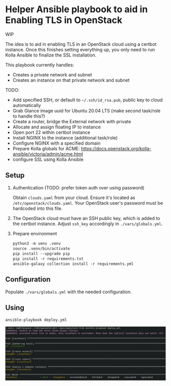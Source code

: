# Helper Ansible playbook to aid in Enabling TLS in OpenStack

WIP

The idea is to aid in enabling TLS in an OpenStack cloud using a certbot
instance. Once this finishes setting everything up, you only need to run Kolla
Ansible to finalize the SSL installation.

This playbook currently handles:

- Creates a private network and subnet
- Creates an instance on that private network and subnet

TODO:
- Add specified SSH, or default to `~/.ssh/id_rsa.pub`, public key to cloud automatically
- Grab Glance image uuid for Ubuntu 20.04 LTS (make second task/role to handle this?)
- Create a router, bridge the External network with private
- Allocate and assign floating IP to instance
- Open port 22 within certbot instance
- Install NGINX to the instance (additional task/role)
- Configure NGINX with a specified domain
- Prepare Kolla globals for ACME: https://docs.openstack.org/kolla-ansible/victoria/admin/acme.html
- configure SSL using Kolla Ansible

## Setup

1. Authentication (TODO: prefer token auth over using password)

   Obtain `clouds.yaml` from your cloud. Ensure it's located as
   `/etc/openstack/clouds.yaml`. Your OpenStack user's password must be
   hardcoded into this file.

2. The OpenStack cloud must have an SSH public key, which is added to the
   certbot instance. Adjust `ssh_key` accordingly in `./vars/globals.yml`.

3. Prepare environment 

   ```
   python3 -m venv .venv
   source .venv/bin/activate
   pip install --upgrade pip
   pip install -r requirements.txt
   ansible-galaxy collection install -r requirements.yml
   ```

## Configuration

Populate `./vars/globals.yml` with the needed configuration.

## Using

```
ansible-playbook deploy.yml
```

![Usage](images/usage.jpg)
